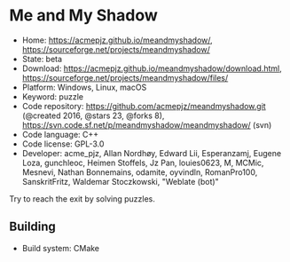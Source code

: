 # Me and My Shadow

- Home: https://acmepjz.github.io/meandmyshadow/, https://sourceforge.net/projects/meandmyshadow/
- State: beta
- Download: https://acmepjz.github.io/meandmyshadow/download.html, https://sourceforge.net/projects/meandmyshadow/files/
- Platform: Windows, Linux, macOS
- Keyword: puzzle
- Code repository: https://github.com/acmepjz/meandmyshadow.git (@created 2016, @stars 23, @forks 8), https://svn.code.sf.net/p/meandmyshadow/meandmyshadow/ (svn)
- Code language: C++
- Code license: GPL-3.0
- Developer: acme_pjz, Allan Nordhøy, Edward Lii, Esperanzamj, Eugene Loza, gunchleoc, Heimen Stoffels, Jz Pan, louies0623, M, MCMic, Mesnevi, Nathan Bonnemains, odamite, oyvindln, RomanPro100, SanskritFritz, Waldemar Stoczkowski, "Weblate (bot)"

Try to reach the exit by solving puzzles.

## Building

- Build system: CMake
